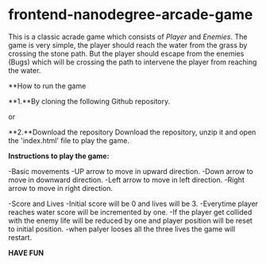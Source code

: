 frontend-nanodegree-arcade-game
===============================

This is a classic acrade game which consists of *Player* and *Enemies*. The game is very simple, the player should reach the water from the grass by crossing the stone path. But the player should escape from the enemies (Bugs) which will be crossing the path to intervene the player from reaching the water. 

**How to run the game 

**1.**By cloning the following Github repository.


or

**2.**Download the repository
	Download the repository, unzip it and open the 'index.html' file to play the game.

**Instructions to play the game:**

-Basic movements
  -UP arrow to move in upward direction.
  -Down arrow to move in downward direction.
  -Left arrow to move in left direction.
  -Right arrow to move in right direction.

-Score and Lives
  -Initial score will be 0 and lives will be 3.
  -Everytime player reaches water score will be incremented by one.
  -If the player get collided with the enemy life will be reduced by one and player position will be reset to initial position.
  -when palyer looses all the three lives the game will restart.

**HAVE FUN**